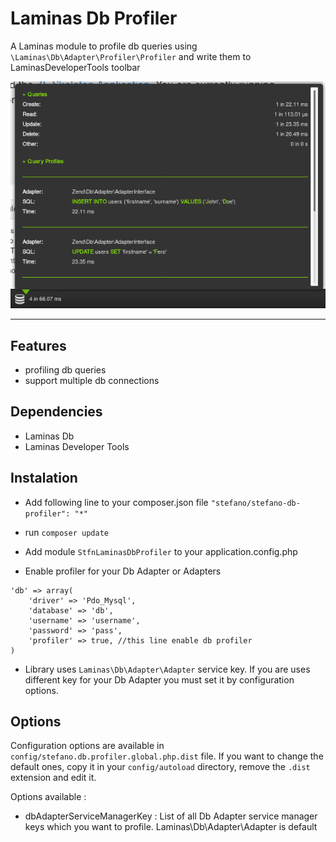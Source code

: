 Laminas Db Profiler
========================

A Laminas module to profile db queries using ```\Laminas\Db\Adapter\Profiler\Profiler``` and write them to LaminasDeveloperTools toolbar

![Db Profiler](./doc/images/snapshot.png)

- - -

Features
----

- profiling db queries
- support multiple db connections

Dependencies
------------

- Laminas Db
- Laminas Developer Tools

Instalation
---

- Add following line to your composer.json file ``` "stefano/stefano-db-profiler": "*" ```

- run ```composer update```

- Add module ``` StfnLaminasDbProfiler ``` to your application.config.php

- Enable profiler for your Db Adapter or Adapters

```
'db' => array(
    'driver' => 'Pdo_Mysql',
    'database' => 'db',
    'username' => 'username',
    'password' => 'pass',
    'profiler' => true, //this line enable db profiler
)
```

- Library uses ```Laminas\Db\Adapter\Adapter``` service key. If you are uses different key for your Db Adapter you must set it by configuration options.

Options
-------

Configuration options are available in ```config/stefano.db.profiler.global.php.dist``` file. If you want to change the default ones, copy it in your ```config/autoload``` directory, remove the ```.dist``` extension and edit it.

Options available :

- dbAdapterServiceManagerKey : List of all Db Adapter service manager keys which you want to profile. Laminas\Db\Adapter\Adapter is default
